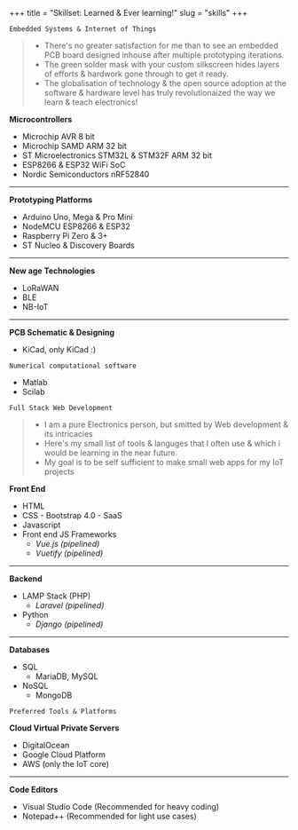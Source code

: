 +++
title = "Skillset: Learned & Ever learning!"
slug = "skills"
+++

```
Embedded Systems & Internet of Things
```
> - There's no greater satisfaction for me than to see an embedded PCB board designed inhouse after multiple prototyping iterations.
> - The green solder mask with your custom silkscreen hides layers of efforts & hardwork gone through to get it ready.
> - The globalisation of technology & the open source adoption at the software & hardware level has truly revolutionaized the way we learn & teach electronics!   

__Microcontrollers__
- Microchip AVR 8 bit
- Microchip SAMD ARM 32 bit
- ST Microelectronics STM32L & STM32F ARM 32 bit
- ESP8266 & ESP32 WiFi SoC
- Nordic Semiconductors nRF52840
---
__Prototyping Platforms__

- Arduino Uno, Mega & Pro Mini
- NodeMCU ESP8266 & ESP32
- Raspberry Pi Zero & 3+
- ST Nucleo & Discovery Boards
---
__New age Technologies__ 
- LoRaWAN
- BLE
- NB-IoT
---
__PCB Schematic & Designing__

- KiCad, only KiCad :)

```
Numerical computational software 
```

- Matlab
- Scilab

```
Full Stack Web Development
```
> - I am a pure Electronics person, but smitted by Web development & its intricacies  
> - Here's my small list of tools & languges that I often use & which i would be learning in the near future.
> - My goal is to be self sufficient to make small web apps for my IoT projects

__Front End__

- HTML
- CSS - Bootstrap 4.0 - SaaS
- Javascript
- Front end JS Frameworks
  - _Vue.js (pipelined)_
  - _Vuetify (pipelined)_
---
__Backend__

- LAMP Stack (PHP)
  - _Laravel (pipelined)_
- Python
  - _Django (pipelined)_
---
__Databases__

- SQL
  - MariaDB, MySQL
- NoSQL
  - MongoDB

``` 
Preferred Tools & Platforms
```

__Cloud Virtual Private Servers__

- DigitalOcean 
- Google Cloud Platform
- AWS (only the IoT core)
---
__Code Editors__

- Visual Studio Code (Recommended for heavy coding)
- Notepad++ (Recommended for light use cases)
